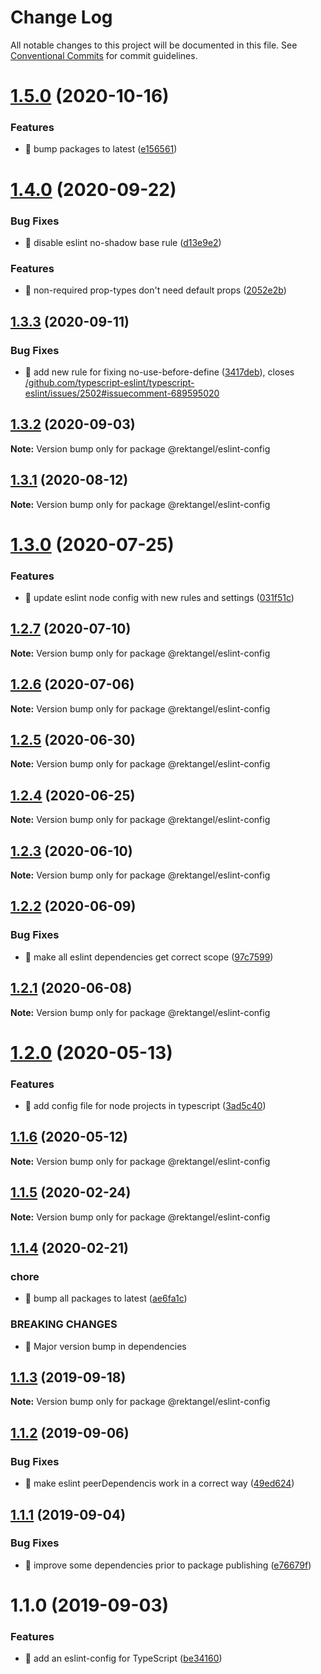 # Change Log

All notable changes to this project will be documented in this file.
See [Conventional Commits](https://conventionalcommits.org) for commit guidelines.

# [1.5.0](https://github.com/Rektangel/quadrilateral/compare/@rektangel/eslint-config@1.4.0...@rektangel/eslint-config@1.5.0) (2020-10-16)


### Features

* 🎸 bump packages to latest ([e156561](https://github.com/Rektangel/quadrilateral/commit/e156561f9486ab8a052d0e451a199e6265f4d676))





# [1.4.0](https://github.com/Rektangel/quadrilateral/compare/@rektangel/eslint-config@1.3.3...@rektangel/eslint-config@1.4.0) (2020-09-22)


### Bug Fixes

* 🐛 disable eslint no-shadow base rule ([d13e9e2](https://github.com/Rektangel/quadrilateral/commit/d13e9e223c90641c2bc078f05a682b0e05c9e252))


### Features

* 🎸 non-required prop-types don't need default props ([2052e2b](https://github.com/Rektangel/quadrilateral/commit/2052e2b825f5d2d880a4596f54569353a10e9dfe))





## [1.3.3](https://github.com/Rektangel/quadrilateral/compare/@rektangel/eslint-config@1.3.2...@rektangel/eslint-config@1.3.3) (2020-09-11)


### Bug Fixes

* 🐛 add new rule for fixing no-use-before-define ([3417deb](https://github.com/Rektangel/quadrilateral/commit/3417deb1db0973464aaa5f5398c2d8ee5bfa3328)), closes [/github.com/typescript-eslint/typescript-eslint/issues/2502#issuecomment-689595020](https://github.com//github.com/typescript-eslint/typescript-eslint/issues/2502/issues/issuecomment-689595020)





## [1.3.2](https://github.com/Rektangel/quadrilateral/compare/@rektangel/eslint-config@1.3.1...@rektangel/eslint-config@1.3.2) (2020-09-03)

**Note:** Version bump only for package @rektangel/eslint-config





## [1.3.1](https://github.com/Rektangel/quadrilateral/compare/@rektangel/eslint-config@1.3.0...@rektangel/eslint-config@1.3.1) (2020-08-12)

**Note:** Version bump only for package @rektangel/eslint-config





# [1.3.0](https://github.com/Rektangel/quadrilateral/compare/@rektangel/eslint-config@1.2.7...@rektangel/eslint-config@1.3.0) (2020-07-25)


### Features

* 🎸 update eslint node config with new rules and settings ([031f51c](https://github.com/Rektangel/quadrilateral/commit/031f51c601c1b285505c27a9a1c7d573cc12af05))





## [1.2.7](https://github.com/Rektangel/quadrilateral/compare/@rektangel/eslint-config@1.2.6...@rektangel/eslint-config@1.2.7) (2020-07-10)

**Note:** Version bump only for package @rektangel/eslint-config





## [1.2.6](https://github.com/Rektangel/quadrilateral/compare/@rektangel/eslint-config@1.2.5...@rektangel/eslint-config@1.2.6) (2020-07-06)

**Note:** Version bump only for package @rektangel/eslint-config





## [1.2.5](https://github.com/Rektangel/quadrilateral/compare/@rektangel/eslint-config@1.2.4...@rektangel/eslint-config@1.2.5) (2020-06-30)

**Note:** Version bump only for package @rektangel/eslint-config





## [1.2.4](https://github.com/Rektangel/quadrilateral/compare/@rektangel/eslint-config@1.2.3...@rektangel/eslint-config@1.2.4) (2020-06-25)

**Note:** Version bump only for package @rektangel/eslint-config





## [1.2.3](https://github.com/Rektangel/quadrilateral/compare/@rektangel/eslint-config@1.2.2...@rektangel/eslint-config@1.2.3) (2020-06-10)

**Note:** Version bump only for package @rektangel/eslint-config





## [1.2.2](https://github.com/Rektangel/quadrilateral/compare/@rektangel/eslint-config@1.2.1...@rektangel/eslint-config@1.2.2) (2020-06-09)


### Bug Fixes

* 🐛 make all eslint dependencies get correct scope ([97c7599](https://github.com/Rektangel/quadrilateral/commit/97c75994eafa9fb18314501ac46e12f6810bac6b))





## [1.2.1](https://github.com/Rektangel/quadrilateral/compare/@rektangel/eslint-config@1.2.0...@rektangel/eslint-config@1.2.1) (2020-06-08)

**Note:** Version bump only for package @rektangel/eslint-config





# [1.2.0](https://github.com/Rektangel/quadrilateral/compare/@rektangel/eslint-config@1.1.6...@rektangel/eslint-config@1.2.0) (2020-05-13)


### Features

* 🎸 add config file for node projects in typescript ([3ad5c40](https://github.com/Rektangel/quadrilateral/commit/3ad5c40dddd5ab51cc7970b4350dce0f4d1a692b))





## [1.1.6](https://github.com/Rektangel/quadrilateral/compare/@rektangel/eslint-config@1.1.5...@rektangel/eslint-config@1.1.6) (2020-05-12)

**Note:** Version bump only for package @rektangel/eslint-config





## [1.1.5](https://github.com/Rektangel/quadrilateral/compare/@rektangel/eslint-config@1.1.4...@rektangel/eslint-config@1.1.5) (2020-02-24)

**Note:** Version bump only for package @rektangel/eslint-config





## [1.1.4](https://github.com/Rektangel/quadrilateral/compare/@rektangel/eslint-config@1.1.3...@rektangel/eslint-config@1.1.4) (2020-02-21)


### chore

* 🤖 bump all packages to latest ([ae6fa1c](https://github.com/Rektangel/quadrilateral/commit/ae6fa1cacd4045704001aaabbd7be94b3624b02a))


### BREAKING CHANGES

* 🧨 Major version bump in dependencies





## [1.1.3](https://github.com/Rektangel/quadrilateral/compare/@rektangel/eslint-config@1.1.2...@rektangel/eslint-config@1.1.3) (2019-09-18)

**Note:** Version bump only for package @rektangel/eslint-config





## [1.1.2](https://github.com/Rektangel/quadrilateral/compare/@rektangel/eslint-config@1.1.1...@rektangel/eslint-config@1.1.2) (2019-09-06)


### Bug Fixes

* 🐛 make eslint peerDependencis work in a correct way ([49ed624](https://github.com/Rektangel/quadrilateral/commit/49ed624))





## [1.1.1](https://github.com/Rektangel/quadrilateral/compare/@rektangel/eslint-config@1.1.0...@rektangel/eslint-config@1.1.1) (2019-09-04)

### Bug Fixes

* 🐛 improve some dependencies prior to package publishing ([e76679f](https://github.com/Rektangel/quadrilateral/commit/e76679f))

# 1.1.0 (2019-09-03)

### Features

* 🎸 add an eslint-config for TypeScript ([be34160](http:///eslint-config/commits/be34160))
